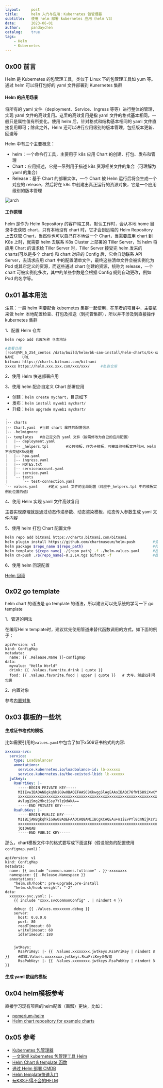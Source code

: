 ```yaml
---
layout:     post
title:      helm 入门与应用：Kubernetes 包管理器
subtitle:   使用 helm 部署 kubernetes 应用（helm V3）
date:       2023-06-01
author:     pandaychen
catalog:    true
tags:
    - Helm
    - Kubernetes
---
```


##  0x00    前言
Helm 是 Kubernetes 的包管理工具，类似于 Linux 下的包管理工具如 yum 等。通过 helm 可以将打包好的 yaml 文件部署到 Kunernetes 集群
####    Helm 的应用场景
将所有的 yaml 文件（deployment、Service、Ingress 等等）进行整体的管理，实现 yaml 文件的高效复用。这里的高效复用是指 yaml 文件的格式基本相同，一般只是属性值有所变化。使用 helm 后，针对格式和结构基本相同的 yaml 文件直接复用即可；除此之外，Helm 还可以进行应用级别的版本管理，包括版本更新、回退等


Helm 中有三个主要概念：

-   helm：一个命令行工具，主要用于 k8s 应用 Chart 的创建、打包、发布和管理
-   Chart：应用描述，它是一系列用于描述 k8s 资源相关文件的集合（可理解为 yaml 的集合）
-   Release：基于 Chart 的部署实体，一个 Chart 被 Helm 运行后将会生成一个对应的 release，然后将在 k8s 中创建出真正运行的资源对象，它是一个应用级别的版本管理


![arch](https://raw.githubusercontent.com/pandaychen/pandaychen.github.io/master/blog_img/kubernetes/helm-2.jpg)

####    工作原理
helm 是作为 Helm Repository 的客户端工具，默认工作时，会从本地 home 目录中去获取 chart，只有本地没有 chart 时，它才会到远端的 Helm Repository 上去获取 Chart，当然你也可以自己在本地做一个 Chart，当需要应用 chart 到 K8s 上时，就需要 helm 去联系 K8s Cluster 上部署的 Tiller Server，当 helm 将应用 Chart 的请求给 Tiller Server 时，Tiller Server 接受完 helm 发来的 charts(可以是多个 chart) 和 chart 对应的 Config 后，它会自动联系 API Server，去请求应用 chart 中的配置清单文件，最终这些清单文件会被实例化为 Pod 或其它定义的资源，而这些通过 chart 创建的资源，统称为 release，一个 chart 可被实例化多次，其中的某些参数是会根据 Config 规则自动更改，例如 Pod 的名字等。

##  0x01    基本用法

注意：一般 helm 需要配合 kubernetes 集群一起使用，在笔者的项目中，主要拿来做 helm 本地配置检查、打包及推送（到托管集群），所以并不涉及到直接操作 kubernetes 集群

1、配置 Helm 仓库 <br>

```bash
helm repo add 仓库名称 仓库地址

#查看仓库
[root@VM_6_254_centos /data/build/helm/bk-sam-install/helm-charts/bk-sam]# helm repo list
NAME    URL
bitnami https://charts.bitnami.com/bitnami
xxxxx https://helm.xxx.xxx.com/xxx/xxx/     #私有仓库
```

2、使用 Helm 快速部署应用 <br>


3、使用 helm 配合自定义 Chart 部署应用 <br>

-   创建：`helm create mychart`，目录如下
-   发布：`helm install myweb1 mychart/`
-   升级：`helm upgrade myweb1 mychart/`

```text
.
|-- charts
|-- Chart.yaml  #当前 chart 属性的配置信息
|-- .helmignore
|-- templates   #自己定义的 yaml 文件（按需修改为自己的应用配置）
|   |-- deployment.yaml
|   |-- _helpers.tpl        #公共模板，作为子模板，可被其他模板文件引用，Helm不会交给K8s处理
|   |-- hpa.yaml
|   |-- ingress.yaml
|   |-- NOTES.txt
|   |-- serviceaccount.yaml
|   |-- service.yaml
|   `-- tests
|       `-- test-connection.yaml
`-- values.yaml     #定义 yaml 文件的全局配置（对应于_helpers.tpl 中的模板实例化位置的值）
```


4、使用 Helm 实现 yaml 文件高效复用 <br>

主要实现原理就是通过动态传递参数、动态渲染模板、动态传入参数生成 yaml 文件内容


5、使用 helm 打包 Chart 配置文件 <br>

```bash
helm repo add bitnami https://charts.bitnami.com/bitnami
helm plugin install https://github.com/chartmuseum/helm-push        #安装 push 插件
helm package $repo_name ${repo_path}                                #打包配置（默认生成 ${repo_path}/Chart.yaml 中的 Version 值）
helm template ${repo_name} ./{repo_path} -f ./helm-values.yaml      #检查配置还原是否正确
helm cm-push ./${repo_name}-0.2.14.tgz bifrost -f                   #推送到 bifrost 仓库
```


6、使用 helm 回滚配置 <br>

[Helm 回滚](https://helm.sh/zh/docs/helm/helm_rollback/)

##  0x02    go template

helm chart 的语法是 go template 的语法，所以建议可以先系统的学习一下 go template

1、管道的用法<br>

在编写Helm template时，建议优先使用管道来替代函数调用的方式，如下面的例子：

```text
apiVersion: v1
kind: ConfigMap
metadata:
  name: {{ .Release.Name }}-configmap
data:
  myvalue: "Hello World"
  drink: {{ .Values.favorite.drink | quote }}   
  food: {{ .Values.favorite.food | upper | quote }}   # 大写，然后双引号包裹
```

2、内置对象<br>

参考[内置对象](https://helm.sh/docs/chart_template_guide/#built-in-objects)


##  0x03    模板的一些坑

####    生成证书格式的模板
比如需要引用的`values.yaml`中包含了如下x509证书格式的内容:

```YAML
xxxxxxx-svc:
  service:
    type: LoadBalancer
    annotations:
      service.kubernetes.io/loadbalance-id: lb-xxxxxx
      service.kubernetes.io/tke-existed-lbid: lb-xxxxxx
  jwtkeys:
    RsaPriKey: |-
      -----BEGIN PRIVATE KEY-----
      MIIEvwIBADANBgkqhkiG9w0BAQEFAASCBKkwggSlAgEAAoIBAQC76fWIS89iXwKY
      xxxxxxxxxxxxxxxxxxxxxxxxxxxxxxxxxxxxxxxxxxxxxxxxxxxxxxxxxxxxxxxx
      Avlug15mg2MkciSsy7YlzDdAkA==
      -----END PRIVATE KEY-----
    RsaPubKey: |-
      -----BEGIN PUBLIC KEY-----
      MIIBIjANBgkqhkiG9w0BAQEFAAOCAQ8AMIIBCgKCAQEAu+n1iEvPYl8CmNijKzY1
      xxxxxxxxxxxxxxxxxxxxxxxxxxxxxxxxxxxxxxxxxxxxxxxxxxxxxxxxxxxxxxxx
      jQIDAQAB
      -----END PUBLIC KEY-----
```

那么，chart模板文件中的格式要写成下面这样（假设服务的配置使用`configmap.yaml`）：

```text
apiVersion: v1
kind: ConfigMap
metadata:
  name: {{ include "common.names.fullname" . }}-xxxxxxxx
  namespace: {{ .Release.Namespace }}
  annotations:
    "helm.sh/hook": pre-upgrade,pre-install
    "helm.sh/hook-weight": "-2"
data:
  xxxxxxx-svc.yaml: |-
    {{ include "xxxx.svcCommonConfig" . | nindent 4 }}

    debug: {{ .Values.xxxxxxxx.debug }}
    server:
      host: 0.0.0.0
      port: 80
      readTimeout: 60
      writeTimeout: 60
      idleTimeout: 180


    jwtKeys:
      RsaPriKey: |- {{ .Values.xxxxxxxx.jwtkeys.RsaPriKey | nindent 8 }}    #改成.Values.xxxxxxxx.jwtkeys.RsaPriKey会报错
      RsaPubKey: |- {{ .Values.xxxxxxxx.jwtkeys.RsaPubKey | nindent 8 }}
```

####    生成 yaml 数组的模板


##  0x04  helm模板参考
直接学习现有项目的helm配置（画瓢）更快，比如：

- [pomerium-helm](https://github.com/pomerium/pomerium-helm/tree/main/charts/pomerium/templates)
- [Helm chart repository for example charts](https://github.com/helm/examples)

##  0x05    参考
-   [Kubernetes 包管理器](https://helm.sh/zh/)
-   [一文掌握 kubernetes 包管理工具 Helm](https://blog.csdn.net/weixin_53072519/article/details/126693667)
-   [Helm Chart & template 函数](https://jicki.cn/helm-chart/)
-   [通过 Helm 部署 CMDB](https://github.com/TencentBlueKing/bk-cmdb/blob/master/helm/README.md)
-   [Helm template快速入门](https://juejin.cn/post/6844904199818313735)
-   [玩K8S不得不会的HELM](https://juejin.cn/post/6844904081366974472)